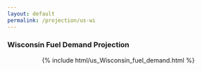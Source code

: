 ```yaml
---
layout: default
permalink: /projection/us-wi
---
```


### Wisconsin Fuel Demand Projection

<p align="center">
    {% include html/us_Wisconsin_fuel_demand.html %}
</p>
